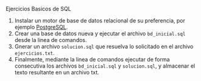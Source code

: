 Ejercicios Basicos de SQL

1)  Instalar un motor de base de datos relacional de su preferencia, por ejemplo [PostgreSQL](https://www.postgresql.org/download/).
2)  Crear una base de datos nueva y ejecutar el archivo ```bd_inicial.sql``` desde la linea de comandos.
3)  Gnerar un archivo ```solucion.sql``` que resuelva lo solicitado en el archivo ```ejercicios.txt```.
4)  Finalmente, mediante la linea de comandos ejecutar de forma consecutiva los archivos ```bd_inicial.sql``` y ```solucion.sql```, y almacenar el texto resultante en un archivo txt.
